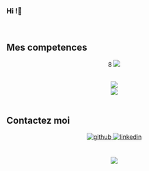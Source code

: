 ### Hi !👋
<div align="center">

</div>
  

<br/>  


## Mes competences 
<p align="center">8
  <img src="https://skillicons.dev/icons?perline=8&i=androidstudio,angular,apollo,bash,bootstrap,c,cs,css,django,docker,dotnet,eclipse,flask,git,github,gitlab,graphql,html,java,js,jquery,kubernetes,linux,md,mysql,nginx,nodejs,php,postgres,powershell,py,regex,sass,ts,vim,visualstudio,vscode,wordpress,cplusplus,oracle,mongodb,qt,anaconda,kubernetes,spring,laravel,flutter,dart,r,python" />
</p>

<br/>  

<div align="center"><img src="https://github-readme-stats.vercel.app/api?username=jeanJonathan&show_icons=true&count_private=true&hide_border=true&theme=radical" align="center" /></div>  

<div align="center"><img src="https://github-readme-stats.vercel.app/api/top-langs/?username=jeanJonathan&hide_border=true&layout=compact&theme=radical&hide=html,php&count_private=true" align="center" /></div>  

<br/>  

## Contactez moi
<div align="center">
<a href="https://github.com/jeanJonathan" target="_blank">
<img src=https://img.shields.io/badge/github-%2324292e.svg?&style=for-the-badge&logo=github&logoColor=white alt=github style="margin-bottom: 5px;" />
</a>
<a href="https://www.linkedin.com/in/jean-jonathan-koffi-b54b1a216/" target="_blank">
<img src=https://img.shields.io/badge/linkedin-%231E77B5.svg?&style=for-the-badge&logo=linkedin&logoColor=white alt=linkedin style="margin-bottom: 5px;" />
</a>  
</div>  
  

<br/>  

<br/>  

<div align="center">
<img src="https://komarev.com/ghpvc/?username=jeanJonathan&&style=flat-square" align="center" />
</div>  

<br />

<!-- Keeping credits in README but hidden -->
<!--<div align="center">Generated using <a href="https://profilinator.rishav.dev/" target="_blank">Github Profilinator</a></div>-->
<!--
**jeanJonathan/jeanJonathan** is a ✨ _special_ ✨ repository because its `README.md` (this file) appears on your GitHub profile.

Here are some ideas to get you started:

- 🔭 I’m currently working on ...
- 🌱 I’m currently learning ...
- 👯 I’m looking to collaborate on ...
- 🤔 I’m looking for help with ...
- 💬 Ask me about ...
- 📫 How to reach me: ...
- 😄 Pronouns: ...
- ⚡ Fun fact: ...
-->


